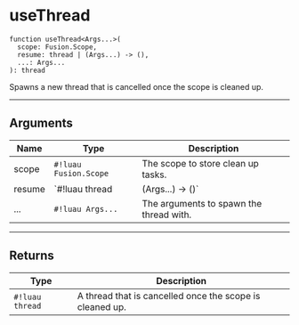<!-- This file was generated and is not intended for manual editing. -->
<!-- Run `lune run regen` to generate a fresh README. -->

# useThread

```Luau
function useThread<Args...>(
  scope: Fusion.Scope,
  resume: thread | (Args...) -> (),
  ...: Args...
): thread
```

Spawns a new thread that is cancelled once the scope is cleaned up.

---

## Arguments

| Name     | Type     | Description          |
| -------- | -------- | -------------------- |
| scope | `#!luau Fusion.Scope` | The scope to store clean up tasks. |
| resume | `#!luau thread | (Args...) -> ()` | The thread to resume, or a function to spawn. |
| ... | `#!luau Args...` | The arguments to spawn the thread with. |

---

## Returns

| Type     | Description                  |
| -------- | ---------------------------- |
| `#!luau thread` | A thread that is cancelled once the scope is cleaned up. |
